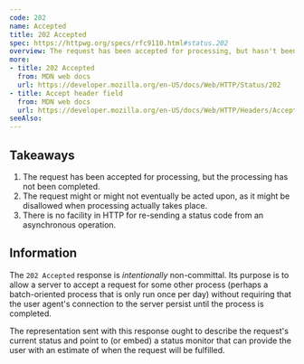 ```yaml
---
code: 202
name: Accepted
title: 202 Accepted
spec: https://httpwg.org/specs/rfc9110.html#status.202
overview: The request has been accepted for processing, but hasn't been completed. Maybe it will be, maybe it won't.
more:
- title: 202 Accepted
  from: MDN web docs
  url: https://developer.mozilla.org/en-US/docs/Web/HTTP/Status/202
- title: Accept header field
  from: MDN web docs
  url: https://developer.mozilla.org/en-US/docs/Web/HTTP/Headers/Accept
seeAlso:
---
```


## Takeaways

1. The request has been accepted for processing, but the processing has not been completed.
1. The request might or might not eventually be acted upon, as it might be disallowed when processing actually takes place.
1. There is no facility in HTTP for re-sending a status code from an asynchronous operation.

## Information

The `202 Accepted` response is _intentionally_ non-committal. Its purpose is to allow a server to accept a request for some other process (perhaps a batch-oriented process that is only run once per day) without requiring that the user agent's connection to the server persist until the process is completed.

The representation sent with this response ought to describe the request's current status and point to (or embed) a status monitor that can provide the user with an estimate of when the request will be fulfilled.
